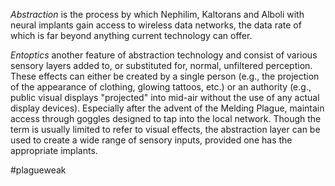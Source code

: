 _Abstraction_ is the process by which Nephilim, Kaltorans and Alboli with neural implants gain access to wireless data networks, the data rate of which is far beyond anything current technology can offer.

_Entoptics_ another feature of abstraction technology and consist of various sensory layers added to, or substituted for, normal, unfiltered perception. These effects can either be created by a single person (e.g., the projection of the appearance of clothing, glowing tattoos, etc.) or an authority (e.g., public visual displays "projected" into mid-air without the use of any actual display devices). Especially after the advent of the Melding Plague, maintain access through goggles designed to tap into the local network. Though the term is usually limited to refer to visual effects, the abstraction layer can be used to create a wide range of sensory inputs, provided one has the appropriate implants.

#plagueweak 
